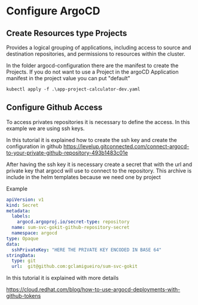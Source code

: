 # Configure ArgoCD

## Create Resources type Projects

Provides a logical grouping of applications, including access to source and destination repositories, and permissions to resources within the cluster.

In the folder argocd-configuration there are the manifest to create the Projects. If you do not want to use a Project in the argoCD Application manifest in the project value you can put "default"

```kubectl apply -f .\app-project-calculator-dev.yaml```

## Configure Github Access

To access privates repositories it is necessary to define the access.
In this example we are using ssh keys. 

In this tutorial it is explained how to create the ssh key and create the configuration in 
github
https://levelup.gitconnected.com/connect-argocd-to-your-private-github-repository-493b1483c01e

After having the ssh key it is necessary create a secret that with the url and 
private key that argocd will use to connect to the repository. This archive is include in the 
helm templates because we need one by project

Example
``` yaml
apiVersion: v1
kind: Secret
metadata:
  labels:
    argocd.argoproj.io/secret-type: repository
  name: sum-svc-gokit-github-repository-secret
  namespace: argocd
type: Opaque
data:
  sshPrivateKey: "HERE THE PRIVATE KEY ENCODED IN BASE 64"
stringData:  
  type: git
  url:  git@github.com:gclamigueiro/sum-svc-gokit
```

In this tutorial it is explained with more details

https://cloud.redhat.com/blog/how-to-use-argocd-deployments-with-github-tokens
